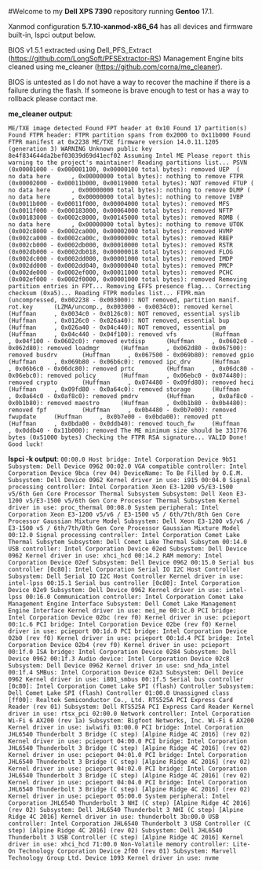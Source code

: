 #Welcome to my **Dell XPS 7390** repository running **Gentoo** 17.1.

Xanmod configuration **5.7.10-xanmod-x86_64** has all devices and firmware built-in, lspci output below.

BIOS v1.5.1 extracted using Dell_PFS_Extract (https://github.com/LongSoft/PFSExtractor-RS)
Management Engine bits cleaned using me_cleaner (https://github.com/corna/me_cleaner).

BIOS is untested as I do not have a way to recover the machine if there is a failure during the flash. If someone is brave enough to test or has a way to rollback please contact me.

**me_cleaner output**:

`ME/TXE image detected
Found FPT header at 0x10
Found 17 partition(s)
Found FTPR header: FTPR partition spans from 0x2000 to 0x11b000
Found FTPR manifest at 0x2238
ME/TXE firmware version 14.0.11.1205 (generation 3)
WARNING Unknown public key 8e4f834644da2bef03039d69d41ecf02
        Assuming Intel ME
        Please report this warning to the project's maintainer!
Reading partitions list...
 PSVN (0x00001000 - 0x000001100, 0x00000100 total bytes): removed
 UEP  (      no data here      , 0x00000000 total bytes): nothing to remove
 FTPR (0x00002000 - 0x00011b000, 0x00119000 total bytes): NOT removed
 FTUP (      no data here      , 0x00000000 total bytes): nothing to remove
 DLMP (      no data here      , 0x00000000 total bytes): nothing to remove
 IVBP (0x0011b000 - 0x00011f000, 0x00004000 total bytes): removed
 MFS  (0x0011f000 - 0x000183000, 0x00064000 total bytes): removed
 NFTP (0x00183000 - 0x0002c8000, 0x00145000 total bytes): removed
 ROMB (      no data here      , 0x00000000 total bytes): nothing to remove
 UTOK (0x002c8000 - 0x0002ca000, 0x00002000 total bytes): removed
 HVMP (0x002ca000 - 0x0002ca00c, 0x0000000c total bytes): removed
 RBEP (0x002cb000 - 0x0002db000, 0x00010000 total bytes): removed
 RSTR (0x002db000 - 0x0002db018, 0x00000018 total bytes): removed
 FLOG (0x002dc000 - 0x0002dd000, 0x00001000 total bytes): removed
 IMDP (0x002dd000 - 0x0002dd040, 0x00000040 total bytes): removed
 PMCP (0x002de000 - 0x0002ef000, 0x00011000 total bytes): removed
 PCHC (0x002ef000 - 0x0002f0000, 0x00001000 total bytes): removed
Removing partition entries in FPT...
Removing EFFS presence flag...
Correcting checksum (0xa5)...
Reading FTPR modules list...
 FTPR.man     (uncompressed, 0x002238 - 0x003000): NOT removed, partition manif.
 rot.key      (LZMA/uncomp., 0x003000 - 0x0034c0): removed
 kernel       (Huffman     , 0x0034c0 - 0x0126c0): NOT removed, essential
 syslib       (Huffman     , 0x0126c0 - 0x026a40): NOT removed, essential
 bup          (Huffman     , 0x026a40 - 0x04c440): NOT removed, essential
 pm           (Huffman     , 0x04c440 - 0x04f100): removed
 vfs          (Huffman     , 0x04f100 - 0x0602c0): removed
 evtdisp      (Huffman     , 0x0602c0 - 0x062d80): removed
 loadmgr      (Huffman     , 0x062d80 - 0x067500): removed
 busdrv       (Huffman     , 0x067500 - 0x069b80): removed
 gpio         (Huffman     , 0x069b80 - 0x06b6c0): removed
 ipc_drv      (Huffman     , 0x06b6c0 - 0x06dc80): removed
 prtc         (Huffman     , 0x06dc80 - 0x06ebc0): removed
 policy       (Huffman     , 0x06ebc0 - 0x074480): removed
 crypto       (Huffman     , 0x074480 - 0x09fd80): removed
 heci         (Huffman     , 0x09fd80 - 0x0a64c0): removed
 storage      (Huffman     , 0x0a64c0 - 0x0af8c0): removed
 pmdrv        (Huffman     , 0x0af8c0 - 0x0b1b80): removed
 maestro      (Huffman     , 0x0b1b80 - 0x0b4480): removed
 fpf          (Huffman     , 0x0b4480 - 0x0b7e00): removed
 fwupdate     (Huffman     , 0x0b7e00 - 0x0bda00): removed
 ptt          (Huffman     , 0x0bda00 - 0x0ddb40): removed
 touch_fw     (Huffman     , 0x0ddb40 - 0x11b000): removed
The ME minimum size should be 331776 bytes (0x51000 bytes)
Checking the FTPR RSA signature... VALID
Done! Good luck!`




**lspci -k output**:
`00:00.0 Host bridge: Intel Corporation Device 9b51
	Subsystem: Dell Device 0962
00:02.0 VGA compatible controller: Intel Corporation Device 9bca (rev 04)
	DeviceName: To Be Filled by O.E.M.
	Subsystem: Dell Device 0962
	Kernel driver in use: i915
00:04.0 Signal processing controller: Intel Corporation Xeon E3-1200 v5/E3-1500 v5/6th Gen Core Processor Thermal Subsystem
	Subsystem: Dell Xeon E3-1200 v5/E3-1500 v5/6th Gen Core Processor Thermal Subsystem
	Kernel driver in use: proc_thermal
00:08.0 System peripheral: Intel Corporation Xeon E3-1200 v5/v6 / E3-1500 v5 / 6th/7th/8th Gen Core Processor Gaussian Mixture Model
	Subsystem: Dell Xeon E3-1200 v5/v6 / E3-1500 v5 / 6th/7th/8th Gen Core Processor Gaussian Mixture Model
00:12.0 Signal processing controller: Intel Corporation Comet Lake Thermal Subsytem
	Subsystem: Dell Comet Lake Thermal Subsytem
00:14.0 USB controller: Intel Corporation Device 02ed
	Subsystem: Dell Device 0962
	Kernel driver in use: xhci_hcd
00:14.2 RAM memory: Intel Corporation Device 02ef
	Subsystem: Dell Device 0962
00:15.0 Serial bus controller [0c80]: Intel Corporation Serial IO I2C Host Controller
	Subsystem: Dell Serial IO I2C Host Controller
	Kernel driver in use: intel-lpss
00:15.1 Serial bus controller [0c80]: Intel Corporation Device 02e9
	Subsystem: Dell Device 0962
	Kernel driver in use: intel-lpss
00:16.0 Communication controller: Intel Corporation Comet Lake Management Engine Interface
	Subsystem: Dell Comet Lake Management Engine Interface
	Kernel driver in use: mei_me
00:1c.0 PCI bridge: Intel Corporation Device 02bc (rev f0)
	Kernel driver in use: pcieport
00:1c.6 PCI bridge: Intel Corporation Device 02be (rev f0)
	Kernel driver in use: pcieport
00:1d.0 PCI bridge: Intel Corporation Device 02b0 (rev f0)
	Kernel driver in use: pcieport
00:1d.4 PCI bridge: Intel Corporation Device 02b4 (rev f0)
	Kernel driver in use: pcieport
00:1f.0 ISA bridge: Intel Corporation Device 0284
	Subsystem: Dell Device 0962
00:1f.3 Audio device: Intel Corporation Device 02c8
	Subsystem: Dell Device 0962
	Kernel driver in use: snd_hda_intel
00:1f.4 SMBus: Intel Corporation Device 02a3
	Subsystem: Dell Device 0962
	Kernel driver in use: i801_smbus
00:1f.5 Serial bus controller [0c80]: Intel Corporation Comet Lake SPI (flash) Controller
	Subsystem: Dell Comet Lake SPI (flash) Controller
01:00.0 Unassigned class [ff00]: Realtek Semiconductor Co., Ltd. RTS525A PCI Express Card Reader (rev 01)
	Subsystem: Dell RTS525A PCI Express Card Reader
	Kernel driver in use: rtsx_pci
02:00.0 Network controller: Intel Corporation Wi-Fi 6 AX200 (rev 1a)
	Subsystem: Bigfoot Networks, Inc. Wi-Fi 6 AX200
	Kernel driver in use: iwlwifi
03:00.0 PCI bridge: Intel Corporation JHL6540 Thunderbolt 3 Bridge (C step) [Alpine Ridge 4C 2016] (rev 02)
	Kernel driver in use: pcieport
04:00.0 PCI bridge: Intel Corporation JHL6540 Thunderbolt 3 Bridge (C step) [Alpine Ridge 4C 2016] (rev 02)
	Kernel driver in use: pcieport
04:01.0 PCI bridge: Intel Corporation JHL6540 Thunderbolt 3 Bridge (C step) [Alpine Ridge 4C 2016] (rev 02)
	Kernel driver in use: pcieport
04:02.0 PCI bridge: Intel Corporation JHL6540 Thunderbolt 3 Bridge (C step) [Alpine Ridge 4C 2016] (rev 02)
	Kernel driver in use: pcieport
04:04.0 PCI bridge: Intel Corporation JHL6540 Thunderbolt 3 Bridge (C step) [Alpine Ridge 4C 2016] (rev 02)
	Kernel driver in use: pcieport
05:00.0 System peripheral: Intel Corporation JHL6540 Thunderbolt 3 NHI (C step) [Alpine Ridge 4C 2016] (rev 02)
	Subsystem: Dell JHL6540 Thunderbolt 3 NHI (C step) [Alpine Ridge 4C 2016]
	Kernel driver in use: thunderbolt
3b:00.0 USB controller: Intel Corporation JHL6540 Thunderbolt 3 USB Controller (C step) [Alpine Ridge 4C 2016] (rev 02)
	Subsystem: Dell JHL6540 Thunderbolt 3 USB Controller (C step) [Alpine Ridge 4C 2016]
	Kernel driver in use: xhci_hcd
71:00.0 Non-Volatile memory controller: Lite-On Technology Corporation Device 2f00 (rev 01)
	Subsystem: Marvell Technology Group Ltd. Device 1093
	Kernel driver in use: nvme`
